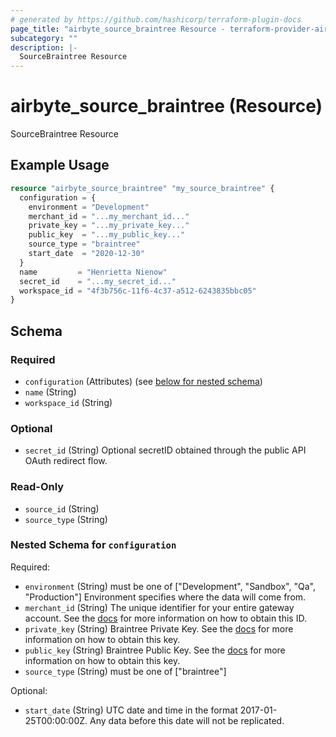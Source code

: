 ```yaml
---
# generated by https://github.com/hashicorp/terraform-plugin-docs
page_title: "airbyte_source_braintree Resource - terraform-provider-airbyte"
subcategory: ""
description: |-
  SourceBraintree Resource
---
```


# airbyte_source_braintree (Resource)

SourceBraintree Resource

## Example Usage

```terraform
resource "airbyte_source_braintree" "my_source_braintree" {
  configuration = {
    environment = "Development"
    merchant_id = "...my_merchant_id..."
    private_key = "...my_private_key..."
    public_key  = "...my_public_key..."
    source_type = "braintree"
    start_date  = "2020-12-30"
  }
  name         = "Henrietta Nienow"
  secret_id    = "...my_secret_id..."
  workspace_id = "4f3b756c-11f6-4c37-a512-6243835bbc05"
}
```

<!-- schema generated by tfplugindocs -->
## Schema

### Required

- `configuration` (Attributes) (see [below for nested schema](#nestedatt--configuration))
- `name` (String)
- `workspace_id` (String)

### Optional

- `secret_id` (String) Optional secretID obtained through the public API OAuth redirect flow.

### Read-Only

- `source_id` (String)
- `source_type` (String)

<a id="nestedatt--configuration"></a>
### Nested Schema for `configuration`

Required:

- `environment` (String) must be one of ["Development", "Sandbox", "Qa", "Production"]
Environment specifies where the data will come from.
- `merchant_id` (String) The unique identifier for your entire gateway account. See the <a href="https://docs.airbyte.com/integrations/sources/braintree">docs</a> for more information on how to obtain this ID.
- `private_key` (String) Braintree Private Key. See the <a href="https://docs.airbyte.com/integrations/sources/braintree">docs</a> for more information on how to obtain this key.
- `public_key` (String) Braintree Public Key. See the <a href="https://docs.airbyte.com/integrations/sources/braintree">docs</a> for more information on how to obtain this key.
- `source_type` (String) must be one of ["braintree"]

Optional:

- `start_date` (String) UTC date and time in the format 2017-01-25T00:00:00Z. Any data before this date will not be replicated.


